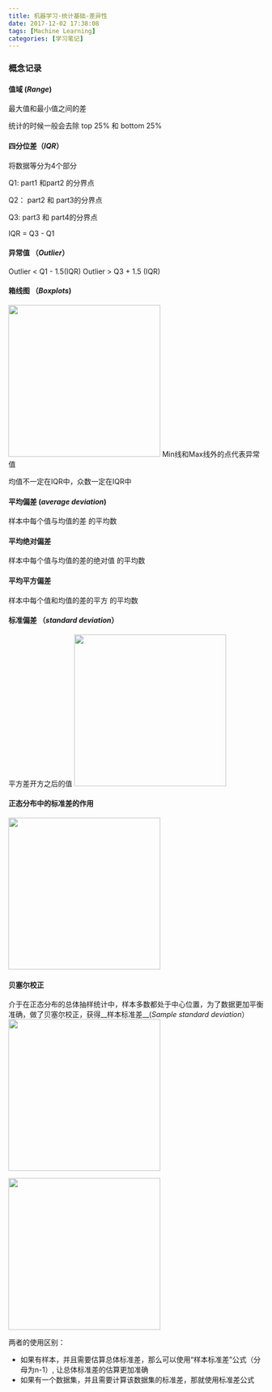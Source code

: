 ```yaml
---
title: 机器学习-统计基础-差异性
date: 2017-12-02 17:38:08
tags: [Machine Learning]
categories: [学习笔记]
---
```


### 概念记录

#### 值域 (_Range_)
最大值和最小值之间的差

统计的时候一般会去除 top 25% 和 bottom 25%

#### 四分位差（_IQR_）

将数据等分为4个部分

Q1: part1 和part2 的分界点

Q2： part2 和 part3的分界点

Q3:  part3 和 part4的分界点

IQR = Q3 - Q1

<!-- more -->
#### 异常值 （_Outlier_）

Outlier  < Q1 - 1.5(IQR)
Outlier > Q3 + 1.5 (IQR)

#### 箱线图 （_Boxplots_)
<img src="http://qiniu.huyangjie.cn/article/img/FB4B3A453769DB1DD1CE9E5B88EC4149.jpg" width="300px">
Min线和Max线外的点代表异常值

均值不一定在IQR中，众数一定在IQR中

#### 平均偏差 (_average deviation_)
样本中每个值与均值的差 的平均数

#### 平均绝对偏差
样本中每个值与均值的差的绝对值 的平均数

#### 平均平方偏差 
样本中每个值和均值的差的平方 的平均数

#### 标准偏差 （_standard deviation_）
平方差开方之后的值
<img src="http://qiniu.huyangjie.cn/article/img/0B48AEFC87020416F9EFC38F54295E44.jpg" width="300px">


#### 正态分布中的标准差的作用
<img src="http://qiniu.huyangjie.cn/article/img/3C26B517B4215C3A09CF44247AD681BD.jpg" width="300px">

#### 贝塞尔校正 
介于在正态分布的总体抽样统计中，样本多数都处于中心位置，为了数据更加平衡准确，做了贝塞尔校正，获得__样本标准差__(_Sample standard deviation_）
<img src="http://qiniu.huyangjie.cn/article/img/8EB62503AE4F494F1F50F0603ED2CB2C.jpg" width="300px">


<img src="http://qiniu.huyangjie.cn/article/img/CE115AD12C8E168DCD0689C84CD6621F.jpg" width="300px">


两者的使用区别：
* 如果有样本，并且需要估算总体标准差，那么可以使用“样本标准差”公式（分母为n-1）, 让总体标准差的估算更加准确
* 如果有一个数据集，并且需要计算该数据集的标准差，那就使用标准差公式


